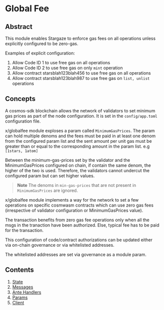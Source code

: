 # Global Fee

## Abstract

This module enables Stargaze to enforce gas fees on all operations unless explicitly configured to be zero-gas.

Examples of explicit configuration:
1. Allow Code ID 1 to use free gas on all operations
2. Allow Code ID 2 to use free gas on only `mint` operation
3. Allow contract starsblah123blah456 to use free gas on all operations
4. Allow contract starsblah123blah987 to use free gas on `list, unlist` operations

## Concepts

A cosmos-sdk blockchain allows the network of validators to set minimum gas prices as part of the node configuration. It is set in the `config/app.toml` configuration file.

x/globalfee module exploses a param called `MinimumGasPrices`. The param can hold multiple denoms and the fees must be paid in at least one denom from the configured param list and the sent amount per unit gas must be greater than or equal to the corresponding amount in the param list. e.g `[1stars, 1atom]`

Between the minimum-gas-prices set by the validator and the MinimumGasPrices configured on chain, if contain the same denom, the higher of the two is used. Therefore, the validators cannot undercut the configured param but can set higher values.

> **Note**
> The denoms in `min-gas-prices` that are not present in `MinimumGasPrices` are ignored.

x/globalfee module implements a way for the network to set a few operations on specific cosmwasm contracts which can use zero gas fees (irrespective of validator configuration or MinimumGasPrices value).

The transaction benefits from zero gas fee operations only when all the msgs in the tranaction have been authorized. Else, typical fee has to be paid for the transaction. 

This configuration of code/contract authorizations can be updated either via on-chain governance or via whitelisted addresses. 

The whitelisted addresses are set via governance as a module param.



## Contents

1. [State](./01_state.md)
2. [Messages](./02_messages.md)
3. [Ante Handlers](./03_ante_handlers.md)
4. [Params](./04_params.md)
5. [Client](./05_client.md)